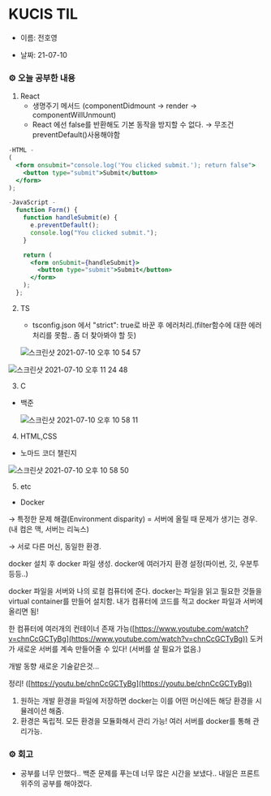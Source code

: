 # KUCIS TIL

- 이름: 전호영

- 날짜: 21-07-10

### ⚙️ 오늘 공부한 내용

1. React
   - 생명주기 메서드 (componentDidmount → render → componentWillUnmount)
   - React 에선 false를 반환해도 기본 동작을 방지할 수 없다. → 무조건 preventDefault()사용해야함

```jsx
-HTML -
(
  <form onsubmit="console.log('You clicked submit.'); return false">
    <button type="submit">Submit</button>
  </form>
);
```

```jsx
-JavaScript -
  function Form() {
    function handleSubmit(e) {
      e.preventDefault();
      console.log("You clicked submit.");
    }

    return (
      <form onSubmit={handleSubmit}>
        <button type="submit">Submit</button>
      </form>
    );
  };
```

2. TS

   - tsconfig.json 에서 "strict": true로 바꾼 후 에러처리.(filter함수에 대한 에러처리를 못함.. 좀 더 찾아봐야 할 듯)

   ![스크린샷 2021-07-10 오후 10 54 57](https://user-images.githubusercontent.com/78394999/125166199-74469b00-e1d5-11eb-9a1a-8bbe6aa8bd04.png)

![스크린샷 2021-07-10 오후 11 24 48](https://user-images.githubusercontent.com/78394999/125166320-15cdec80-e1d6-11eb-9489-ac495aeb4032.png)

3. C

- 백준

  ![스크린샷 2021-07-10 오후 10 58 11](https://user-images.githubusercontent.com/78394999/125166224-8de7e280-e1d5-11eb-8c46-72b7c685d96c.png)

4. HTML,CSS

- 노마드 코더 챌린지

![스크린샷 2021-07-10 오후 10 58 50](https://user-images.githubusercontent.com/78394999/125166281-de5f4000-e1d5-11eb-8f45-c7cb9409edad.png)

5. etc

- Docker

→ 특정한 문제 해결(Environment disparity) = 서버에 올릴 때 문제가 생기는 경우. (내 컴은 맥, 서버는 리눅스)

→ 서로 다른 머신, 동일한 환경.

docker 설치 후 docker 파일 생성. docker에 여러가지 환경 설정(파이썬, 깃, 우분투 등등..)

docker 파일을 서버와 나의 로컬 컴퓨터에 준다. docker는 파일을 읽고 필요한 것들을 virtual container를 만들어 설치함. 내가 컴퓨터에 코드를 적고 docker 파일과 서버에 올리면 됨!

한 컴퓨터에 여러개의 컨테이너 존재 가능([https://www.youtube.com/watch?v=chnCcGCTyBg](https://www.youtube.com/watch?v=chnCcGCTyBg)) 도커가 새로운 서버를 계속 만들어줄 수 있다! (서버를 살 필요가 없음.)

개발 동향 새로운 기술같은것...

정리! ([https://youtu.be/chnCcGCTyBg](https://youtu.be/chnCcGCTyBg))

1. 원하는 개발 환경을 파일에 저장하면 docker는 이를 어떤 머신에든 해당 환경을 시뮬레이션 해줌.
2. 환경은 독립적. 모든 환경을 모듈화해서 관리 가능! 여러 서버를 docker를 통해 관리가능.

### ⚙️ 회고

- 공부를 너무 안했다.. 백준 문제를 푸는데 너무 많은 시간을 보냈다.. 내일은 프론트위주의 공부를 해야겠다.
